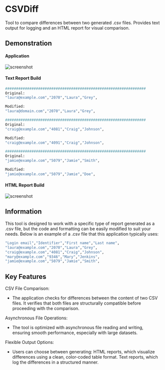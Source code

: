 # CSVDiff
 Tool to compare differences between two generated .csv files. Provides text output for logging and an HTML report for visual comparison.

## Demonstration
#### Application
 ![screenshot](https://i.imgur.com/lN5yuED.png)
#### Text Report Build
```bash
################################################################
Original:
"laura@example.com","2070","Laura","Grey",

Modified:
"laura@domain.com","2070","Laura","Grey",

################################################################
Original:
"craig@example.com","4081","Craig","Johnson",

Modified:
"craig@example.com","4091","Craig","Johnson",

################################################################
Original:
"jamie@example.com","5079","Jamie","Smith",

Modified:
"jamie@example.com","5079","Jamie","Doe",
```
#### HTML Report Build
![screenshot](https://i.imgur.com/gR7ZqPP.png)
## Information
This tool is designed to work with a specific type of report generated as a .csv file, but the code and formatting can be easily modified to suit your needs. Below is an example of a .csv file that this application typically uses:

```bash
"Login email","Identifier","First name","Last name",
"laura@example.com","2070","Laura","Grey",
"craig@example.com","4081","Craig","Johnson",
"mary@example.com","9346","Mary","Jenkins",
"jamie@example.com","5079","Jamie","Smith",
```
## Key Features
CSV File Comparison: 
- The application checks for differences between the content of two CSV files. It verifies that both files are structurally compatible before proceeding with the comparison.

Asynchronous File Operations:
- The tool is optimized with asynchronous file reading and writing, ensuring smooth performance, especially with large datasets.

Flexible Output Options:
- Users can choose between generating:
HTML reports, which visualize differences using a clean, color-coded table format.
Text reports, which log the differences in a structured manner.